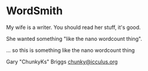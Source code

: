 # WordSmith

My wife is a writer. You should read her stuff, it's good.

She wanted something "like the nano wordcount thing".

... so this is something like the nano wordcount thing

Gary "ChunkyKs" Briggs
<chunky@icculus.org>
